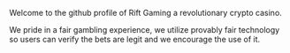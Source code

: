 Welcome to the github profile of Rift Gaming a revolutionary crypto casino.

We pride in a fair gambling experience, we utilize provably fair technology so users can verify the bets are legit and we encourage the use of it.
